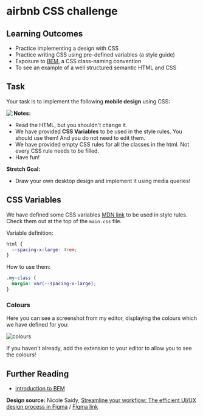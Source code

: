# airbnb CSS challenge

## Learning Outcomes

- Practice implementing a design with CSS
- Practice writing CSS using pre-defined variables (a style guide)
- Exposure to [BEM](https://css-tricks.com/bem-101/), a CSS class-naming convention
- To see an example of a well structured semantic HTML and CSS

## Task

Your task is to implement the following **mobile design** using CSS:

<img align="left" src="https://user-images.githubusercontent.com/25960351/48894868-76089800-ee4c-11e8-8125-70f977b0902b.png">

**Notes:**

- Read the HTML, but you shouldn't change it.
- We have provided **CSS Variables** to be used in the style rules. You should use them! And you do not need to edit them.
- We have provided empty CSS rules for all the classes in the html. Not every CSS rule needs to be filled.
- Have fun!

**Stretch Goal:**

- Draw your own desktop design and implement it using media queries!

## CSS Variables

We have defined some CSS variables [MDN link](https://developer.mozilla.org/en-US/docs/Web/CSS/Using_CSS_variables) to be used in style rules. Check them out at the top of the `main.css` file.

Variable definition:

```css
html {
  --spacing-x-large: 4rem;
}
```

How to use them:

```css
.my-class {
  margin: var(--spacing-x-large);
}
```

### Colours

Here you can see a screenshot from my editor, displaying the colours which we have defined for you:

![colours](https://user-images.githubusercontent.com/16781318/48892918-cfba9380-ee47-11e8-8c9b-2481912c05fe.png)

If you haven't already, add the extension to your editor to allow you to see the colours!

## Further Reading

- [introduction to BEM](http://getbem.com/introduction/)

**Design source:** Nicole Saidy, [Streamline your workflow: The efficient UI/UX design process in Figma](https://www.skillshare.com/classes/Streamline-your-workflow-The-efficient-UIUX-design-process-in-Figma/1199486748/project-guide) / [Figma link](https://www.figma.com/file/eYSN1YL4WnSvEojPzmUIOp/Airbnb-Design)
